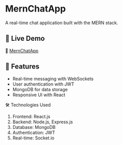 # MernChatApp

A real-time chat application built with the MERN stack.

## 🚀 Live Demo
🔗 [MernChatApp](https://mernchatapp-1-3kd0.onrender.com/)

## 📌 Features
- Real-time messaging with WebSockets
- User authentication with JWT
- MongoDB for data storage
- Responsive UI with React

🛠 Technologies Used
1. Frontend: React.js
2. Backend: Node.js, Express.js
3. Database: MongoDB
4. Authentication: JWT
5. Real-time: Socket.io
